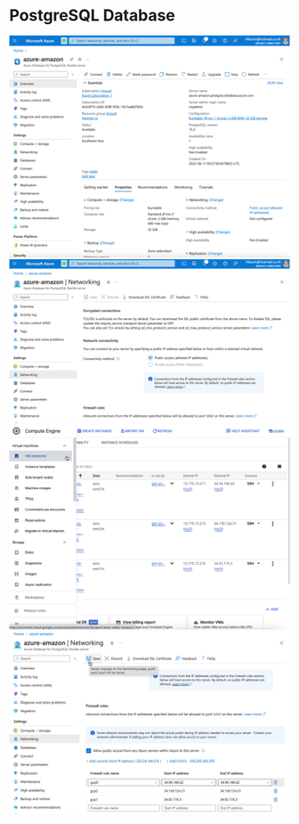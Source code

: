 PostgreSQL Database
============
![A](/images/azure-0.png)
![B](/images/azure-1.png)
![C](/images/compute-engine.png)
![D](/images/azure-2.png)
